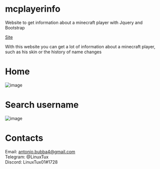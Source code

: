 # mcplayerinfo

Website to get information about a minecraft player with Jquery and Bootstrap

[Site](https://mcplayerinfo.glitch.me/)

With this website you can get a lot of information about a minecraft player, such as his skin or the history of name changes
# Home
![image](https://user-images.githubusercontent.com/62654448/139532308-b1dffe33-a538-4759-aea5-2015ce2d7fb8.png)
# Search username
![image](https://user-images.githubusercontent.com/62654448/139532316-3e6f8cbb-6e24-4eb8-9d3f-05e5afd5a534.png)

# Contacts
Email: antonio.bubba4@gmail.com  
Telegram: @LinuxTux  
Discord: LinuxTux01#1728  
